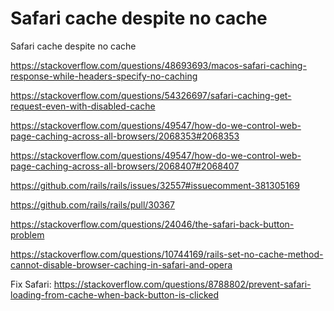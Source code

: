 # Safari cache despite no cache

Safari cache despite no cache

https://stackoverflow.com/questions/48693693/macos-safari-caching-response-while-headers-specify-no-caching

https://stackoverflow.com/questions/54326697/safari-caching-get-request-even-with-disabled-cache

https://stackoverflow.com/questions/49547/how-do-we-control-web-page-caching-across-all-browsers/2068353#2068353

https://stackoverflow.com/questions/49547/how-do-we-control-web-page-caching-across-all-browsers/2068407#2068407

https://github.com/rails/rails/issues/32557#issuecomment-381305169

https://github.com/rails/rails/pull/30367

https://stackoverflow.com/questions/24046/the-safari-back-button-problem

https://stackoverflow.com/questions/10744169/rails-set-no-cache-method-cannot-disable-browser-caching-in-safari-and-opera

Fix Safari: https://stackoverflow.com/questions/8788802/prevent-safari-loading-from-cache-when-back-button-is-clicked